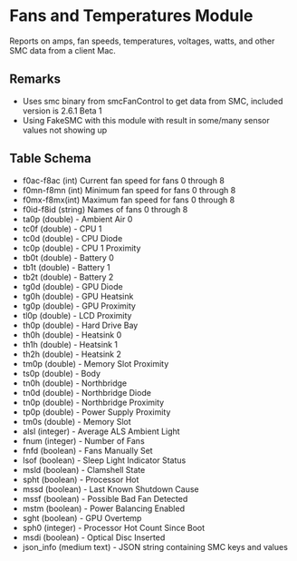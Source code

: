 Fans and Temperatures Module
==============

Reports on amps, fan speeds, temperatures, voltages, watts, and other SMC data from a client Mac.


Remarks
----

* Uses smc binary from smcFanControl to get data from SMC, included version is 2.6.1 Beta 1
* Using FakeSMC with this module with result in some/many sensor values not showing up

Table Schema
-----

* f0ac-f8ac (int) Current fan speed for fans 0 through 8
* f0mn-f8mn (int) Minimum fan speed for fans 0 through 8
* f0mx-f8mx(int) Maximum fan speed for fans 0 through 8
* f0id-f8id (string) Names of fans 0 through 8
* ta0p (double) - Ambient Air 0
* tc0f (double) - CPU 1
* tc0d (double) - CPU Diode
* tc0p (double) - CPU 1 Proximity
* tb0t (double) - Battery 0
* tb1t (double) - Battery 1
* tb2t (double) - Battery 2
* tg0d (double) - GPU Diode
* tg0h (double) - GPU Heatsink
* tg0p (double) - GPU Proximity
* tl0p (double) - LCD Proximity
* th0p (double) - Hard Drive Bay
* th0h (double) - Heatsink 0
* th1h (double) - Heatsink 1
* th2h (double) - Heatsink 2
* tm0p (double) - Memory Slot Proximity
* ts0p (double) - Body
* tn0h (double) - Northbridge
* tn0d (double) - Northbridge Diode
* tn0p (double) - Northbridge Proximity
* tp0p (double) - Power Supply Proximity
* tm0s (double) - Memory Slot
* alsl (integer) - Average ALS Ambient Light
* fnum (integer) - Number of Fans
* fnfd (boolean) - Fans Manually Set
* lsof (boolean) - Sleep Light Indicator Status
* msld (boolean) - Clamshell State
* spht (boolean) - Processor Hot
* mssd (boolean) - Last Known Shutdown Cause
* mssf (boolean) - Possible Bad Fan Detected
* mstm (boolean) - Power Balancing Enabled
* sght (boolean) - GPU Overtemp
* sph0 (integer) - Processor Hot Count Since Boot
* msdi (boolean) - Optical Disc Inserted
* json_info (medium text) - JSON string containing SMC keys and values